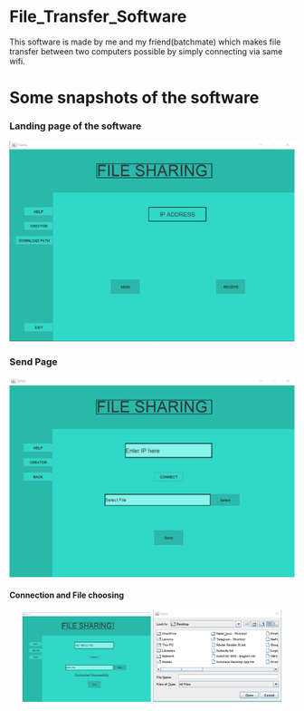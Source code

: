 # File_Transfer_Software
 This software is made by me and my friend(batchmate) which makes file transfer between two computers possible by simply connecting via same wifi. 

# Some snapshots of the software

### Landing page of the software
![mainFrame.png](Software_Snapshots/mainFrame.png)

### Send Page
![sendFrame.png](/Software_Snapshots/sendFrame.png)

#### Connection and File choosing
<p align="center">
  <img src="/Software_Snapshots/connectedSuccessfully.png" alt="connectedSuccessfully.png" width="45%">
  <img src="/Software_Snapshots/fileChooser.png" alt="fileChooser.png" width="45%">
</p>
